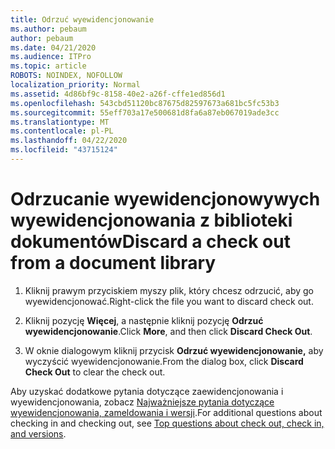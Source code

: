 ```yaml
---
title: Odrzuć wyewidencjonowanie
ms.author: pebaum
author: pebaum
ms.date: 04/21/2020
ms.audience: ITPro
ms.topic: article
ROBOTS: NOINDEX, NOFOLLOW
localization_priority: Normal
ms.assetid: 4d86bf9c-8158-40e2-a26f-cffe1ed856d1
ms.openlocfilehash: 543cbd51120bc87675d82597673a681bc5fc53b3
ms.sourcegitcommit: 55eff703a17e500681d8fa6a87eb067019ade3cc
ms.translationtype: MT
ms.contentlocale: pl-PL
ms.lasthandoff: 04/22/2020
ms.locfileid: "43715124"
---
```

# <a name="discard-a-check-out-from-a-document-library"></a><span data-ttu-id="b4a12-102">Odrzucanie wyewidencjonowywych wyewidencjonowania z biblioteki dokumentów</span><span class="sxs-lookup"><span data-stu-id="b4a12-102">Discard a check out from a document library</span></span>

1. <span data-ttu-id="b4a12-103">Kliknij prawym przyciskiem myszy plik, który chcesz odrzucić, aby go wyewidencjonować.</span><span class="sxs-lookup"><span data-stu-id="b4a12-103">Right-click the file you want to discard check out.</span></span>
    
2. <span data-ttu-id="b4a12-104">Kliknij pozycję **Więcej**, a następnie kliknij pozycję **Odrzuć wyewidencjonowanie**.</span><span class="sxs-lookup"><span data-stu-id="b4a12-104">Click **More**, and then click **Discard Check Out**.</span></span> 
    
3. <span data-ttu-id="b4a12-105">W oknie dialogowym kliknij przycisk **Odrzuć wyewidencjonowanie,** aby wyczyścić wyewidencjonowanie.</span><span class="sxs-lookup"><span data-stu-id="b4a12-105">From the dialog box, click **Discard Check Out** to clear the check out.</span></span> 
    
<span data-ttu-id="b4a12-106">Aby uzyskać dodatkowe pytania dotyczące zaewidencjonowania i wyewidencjonowania, zobacz [Najważniejsze pytania dotyczące wyewidencjonowania, zameldowania i wersji](https://go.microsoft.com/fwlink/?linkid=2018786).</span><span class="sxs-lookup"><span data-stu-id="b4a12-106">For additional questions about checking in and checking out, see [Top questions about check out, check in, and versions](https://go.microsoft.com/fwlink/?linkid=2018786).</span></span>
  

